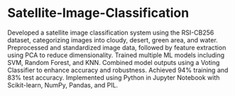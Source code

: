 # Satellite-Image-Classification
Developed a satellite image classification system using the RSI-CB256 dataset, categorizing images into cloudy, desert, green area, and water. Preprocessed and standardized image data, followed by feature extraction using PCA to reduce dimensionality. Trained multiple ML models including SVM, Random Forest, and KNN. Combined model outputs using a Voting Classifier to enhance accuracy and robustness. Achieved 94% training and 83% test accuracy. Implemented using Python in Jupyter Notebook with Scikit-learn, NumPy, Pandas, and PIL.
